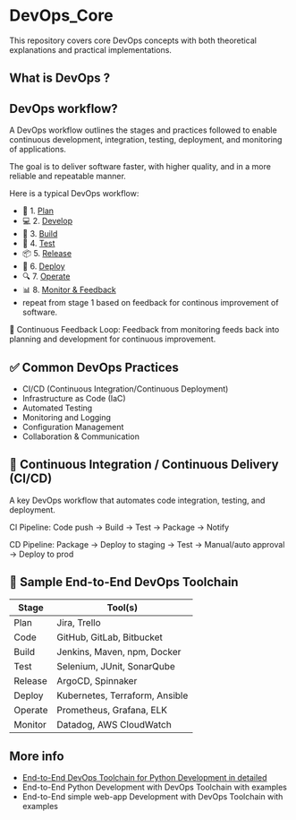 # DevOps_Core
This repository covers core DevOps concepts with both theoretical explanations and practical implementations.


## What is DevOps ?


## DevOps workflow?
A DevOps workflow outlines the stages and practices followed to enable continuous development, integration, testing, deployment, and monitoring of applications.

The goal is to deliver software faster, with higher quality, and in a more reliable and repeatable manner.

Here is a typical DevOps workflow:
- 🔁 1. [Plan](./DevOps_workflow/Plan.md)
- 💻 2. [Develop](DevOps_workflow/Develop.md)
- 🔧 3. [Build](DevOps_workflow/Build.md)
- 🧪 4. [Test](DevOps_workflow/Test.md)
- 📦 5. [Release](DevOps_workflow/Release.md)
- 🚀 6. [Deploy](DevOps_workflow/Deploy.md)
- 🔍 7. [Operate](DevOps_workflow/Operate.md)
- 📊 8. [Monitor & Feedback](DevOps_workflow/MonitorAndFeedback.md)
- repeat from stage 1 based on feedback for continous improvement of software.

🔁 Continuous Feedback Loop: Feedback from monitoring feeds back into planning and development for continuous improvement.


## ✅ Common DevOps Practices
- CI/CD (Continuous Integration/Continuous Deployment)
- Infrastructure as Code (IaC)
- Automated Testing
- Monitoring and Logging
- Configuration Management
- Collaboration & Communication


## 🔄 Continuous Integration / Continuous Delivery (CI/CD)
A key DevOps workflow that automates code integration, testing, and deployment.

CI Pipeline:
Code push → Build → Test → Package → Notify

CD Pipeline:
Package → Deploy to staging → Test → Manual/auto approval → Deploy to prod


## 🧰 Sample End-to-End DevOps Toolchain
| Stage   | Tool(s)                        |
| ------- | ------------------------------ |
| Plan    | Jira, Trello                   |
| Code    | GitHub, GitLab, Bitbucket      |
| Build   | Jenkins, Maven, npm, Docker    |
| Test    | Selenium, JUnit, SonarQube     |
| Release | ArgoCD, Spinnaker              |
| Deploy  | Kubernetes, Terraform, Ansible |
| Operate | Prometheus, Grafana, ELK       |
| Monitor | Datadog, AWS CloudWatch        |



## More info
- [End-to-End DevOps Toolchain for Python Development in detailed](Docs/PythonDev.md)
- End-to-End Python Development with DevOps Toolchain with examples
- End-to-End simple web-app Development with DevOps Toolchain with examples























